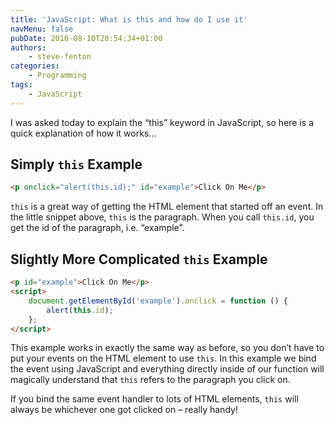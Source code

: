 ```yaml
---
title: 'JavaScript: What is this and how do I use it'
navMenu: false
pubDate: 2010-08-10T20:54:34+01:00
authors:
    - steve-fenton
categories:
    - Programming
tags:
    - JavaScript
---
```


I was asked today to explain the “this” keyword in JavaScript, so here is a quick explanation of how it works…

## Simply `this` Example

```html
<p onclick="alert(this.id);" id="example">Click On Me</p>
```

`this` is a great way of getting the HTML element that started off an event. In the little snippet above, `this` is the paragraph. When you call `this.id`, you get the id of the paragraph, i.e. “example”.

## Slightly More Complicated `this` Example

```html
<p id="example">Click On Me</p>
<script>
    document.getElementById('example').onclick = function () {
        alert(this.id);
    };
</script>
```

This example works in exactly the same way as before, so you don’t have to put your events on the HTML element to use `this`. In this example we bind the event using JavaScript and everything directly inside of our function will magically understand that `this` refers to the paragraph you click on.

If you bind the same event handler to lots of HTML elements, `this` will always be whichever one got clicked on – really handy!
